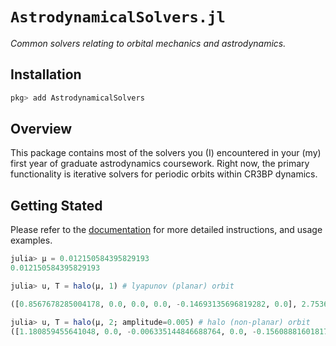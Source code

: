 # `AstrodynamicalSolvers.jl`

_Common solvers relating to orbital mechanics and astrodynamics._

## Installation

```julia
pkg> add AstrodynamicalSolvers
```

## Overview

This package contains most of the solvers you (I) encountered in your (my) first year of graduate astrodynamics coursework.
Right now, the primary functionality is iterative solvers for periodic orbits within CR3BP dynamics.
## Getting Stated

Please refer to the [documentation](https://cadojo.github.io/AstrodynamicalSolvers.jl)
for more detailed instructions, and usage examples.

```julia
julia> μ = 0.012150584395829193
0.012150584395829193

julia> u, T = halo(μ, 1) # lyapunov (planar) orbit

([0.8567678285004178, 0.0, 0.0, 0.0, -0.14693135696819282, 0.0], 2.7536820160579087)

julia> u, T = halo(μ, 2; amplitude=0.005) # halo (non-planar) orbit
([1.180859455641048, 0.0, -0.006335144846688764, 0.0, -0.15608881601817765, 0.0], 3.415202902714686)
```
